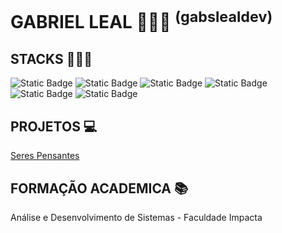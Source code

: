 # GABRIEL LEAL 👨🏾‍🚀 <sup>(gabslealdev)<sup>

## STACKS 👨🏾‍💻
![Static Badge](https://img.shields.io/badge/SQLSERVER-blue)  ![Static Badge](https://img.shields.io/badge/DOTNET-CORE-purple)  ![Static Badge](https://img.shields.io/badge/HTML5-yellow)
![Static Badge](https://img.shields.io/badge/CSS3-blue) ![Static Badge](https://img.shields.io/badge/JAVASCRIPT-orange) ![Static Badge](https://img.shields.io/badge/PYTHON-navy)

## PROJETOS 💻
[Seres Pensantes](https://github.com/gabslealdev/SerPensante) 

## FORMAÇÃO ACADEMICA 📚
Análise e Desenvolvimento de Sistemas - Faculdade Impacta 


